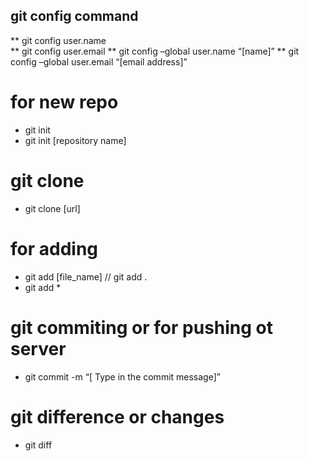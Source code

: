 ## git config command  
** git config user.name  
** git config user.email
** git config –global user.name “[name]”
** git config –global user.email “[email address]” 

# for new repo 
* git init  
* git init [repository name]

# git clone 
* git clone [url]

# for adding 
* git add [file_name] // git add .
* git add *

 # git commiting or for pushing ot server 
 
 * git commit -m “[ Type in the commit message]”

 # git difference or changes 
 * git diff





